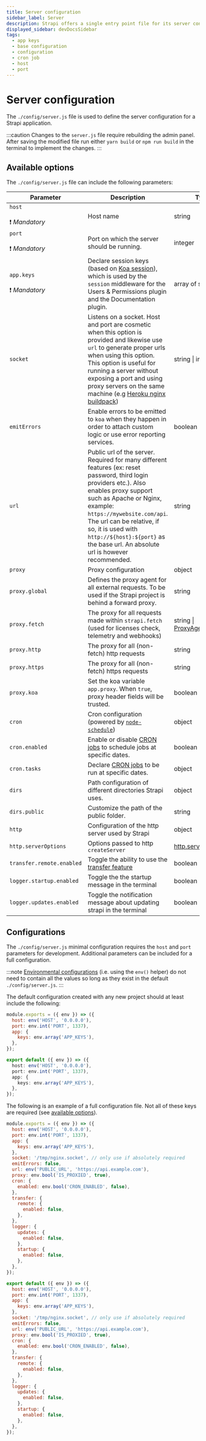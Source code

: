 ```yaml
---
title: Server configuration
sidebar_label: Server
description: Strapi offers a single entry point file for its server configuration.
displayed_sidebar: devDocsSidebar
tags:
  - app keys
  - base configuration
  - configuration
  - cron job
  - host
  - port
---
```


# Server configuration

The `./config/server.js` file is used to define the server configuration for a Strapi application.

:::caution
Changes to the `server.js` file require rebuilding the admin panel. After saving the modified file run either `yarn build` or `npm run build` in the terminal to implement the changes.
:::

## Available options

The `./config/server.js` file can include the following parameters:

<!-- TODO: add admin jwt config option -->
<!-- TODO: sort options alphabetically in the table below  -->

| Parameter                           | Description                                                                                                                                                                                                                                                                                                                                                                 | Type                                                                                              | Default             |
| ----------------------------------- | --------------------------------------------------------------------------------------------------------------------------------------------------------------------------------------------------------------------------------------------------------------------------------------------------------------------------------------------------------------------------- | ------------------------------------------------------------------------------------------------- | ------------------- |
| `host`<br/><br/>❗️ _Mandatory_     | Host name                                                                                                                                                                                                                                                                                                                                                                   | string                                                                                            | `localhost`         |
| `port`<br/><br/>❗️ _Mandatory_     | Port on which the server should be running.                                                                                                                                                                                                                                                                                                                                 | integer                                                                                           | `1337`              |
| `app.keys`<br/><br/>❗️ _Mandatory_ | Declare session keys (based on [Koa session](https://github.com/koajs/session/blob/master/Readme.md)), which is used by the `session` middleware for the Users & Permissions plugin and the Documentation plugin.                                                                                                                                                           | array of strings                                                                                  | `undefined`         |
| `socket`                            | Listens on a socket. Host and port are cosmetic when this option is provided and likewise use `url` to generate proper urls when using this option. This option is useful for running a server without exposing a port and using proxy servers on the same machine (e.g [Heroku nginx buildpack](https://github.com/heroku/heroku-buildpack-nginx#requirements-proxy-mode)) | string \| integer                                                                                 | `/tmp/nginx.socket` |
| `emitErrors`                        | Enable errors to be emitted to `koa` when they happen in order to attach custom logic or use error reporting services.                                                                                                                                                                                                                                                      | boolean                                                                                           | `false`             |
| `url`                               | Public url of the server. Required for many different features (ex: reset password, third login providers etc.). Also enables proxy support such as Apache or Nginx, example: `https://mywebsite.com/api`. The url can be relative, if so, it is used with `http://${host}:${port}` as the base url. An absolute url is however recommended.                                | string                                                                                            | `''`                |
| `proxy`                             | Proxy configuration                                                                                                                                                                                                                                                                                                                                                         | object                                                                                            |                     |
| `proxy.global`                      | Defines the proxy agent for all external requests. To be used if the Strapi project is behind a forward proxy.                                                                                                                                                                                                                                                              | string                                                                                            |                     |
| `proxy.fetch`                       | The proxy for all requests made within `strapi.fetch` (used for licenses check, telemetry and webhooks)                                                                                                                                                                                                                                                                     | string \| [ProxyAgent.Options](https://github.com/nodejs/undici/blob/main/types/proxy-agent.d.ts) |                     |
| `proxy.http`                        | The proxy for all (non-fetch) http requests                                                                                                                                                                                                                                                                                                                                 | string                                                                                            |                     |
| `proxy.https`                       | The proxy for all (non-fetch) https requests                                                                                                                                                                                                                                                                                                                                | string                                                                                            |                     |
| `proxy.koa`                         | Set the koa variable `app.proxy`. When `true`, proxy header fields will be trusted.                                                                                                                                                                                                                                                                                         | boolean                                                                                           | `false`             |
| `cron`                              | Cron configuration (powered by [`node-schedule`](https://github.com/node-schedule/node-schedule))                                                                                                                                                                                                                                                                           | object                                                                                            |                     |
| `cron.enabled`                      | Enable or disable [CRON jobs](/dev-docs/configurations/cron.md) to schedule jobs at specific dates.                                                                                                                                                                                                                                                                         | boolean                                                                                           | `false`             |
| `cron.tasks`                        | Declare [CRON jobs](/dev-docs/configurations/cron.md) to be run at specific dates.                                                                                                                                                                                                                                                                                          | object                                                                                            |                     |
| `dirs`                              | Path configuration of different directories Strapi uses.                                                                                                                                                                                                                                                                                                                    | object                                                                                            |                     |
| `dirs.public`                       | Customize the path of the public folder.                                                                                                                                                                                                                                                                                                                                    | string                                                                                            | `./public`          |
| `http`                              | Configuration of the http server used by Strapi                                                                                                                                                                                                                                                                                                                             | object                                                                                            |                     |
| `http.serverOptions`                | Options passed to http `createServer`                                                                                                                                                                                                                                                                                                                                       | [http.serverOptions](https://nodejs.org/api/http.html#httpcreateserveroptions-requestlistener)    | {}                  |
| `transfer.remote.enabled`           | Toggle the ability to use the [transfer feature](/dev-docs/data-management/transfer)                                                                                                                                                                                                                                                                | boolean                                                                                           | `true`              |
| `logger.startup.enabled`            | Toggle the the startup message in the terminal                                                                                                                                                                                                                                                                                                                              | boolean                                                                                           | `true`              |
| `logger.updates.enabled`            | Toggle the notification message about updating strapi in the terminal                                                                                                                                                                                                                                                                                                       | boolean                                                                                           | `true`              |

## Configurations

The `./config/server.js` minimal configuration requires the `host` and `port` parameters for development. Additional parameters can be included for a full configuration.

:::note
[Environmental configurations](/dev-docs/configurations/environment.md) (i.e. using the `env()` helper) do not need to contain all the values so long as they exist in the default `./config/server.js`.
:::

The default configuration created with any new project should at least include the following:
<Tabs>
<TabItem value="minimal configuration" label="Minimal configuration">

<Tabs groupId="js-ts">
<TabItem value="javascript" label="JavaScript">

```js title="./config/server.js"
module.exports = ({ env }) => ({
  host: env('HOST', '0.0.0.0'),
  port: env.int('PORT', 1337),
  app: {
    keys: env.array('APP_KEYS'),
  },
});
```

</TabItem>

<TabItem value="typescript" label="TypeScript">

```ts title="./config/server.ts"
export default ({ env }) => ({
  host: env('HOST', '0.0.0.0'),
  port: env.int('PORT', 1337),
  app: {
    keys: env.array('APP_KEYS'),
  },
});
```

</TabItem>
</Tabs>

</TabItem>

 <TabItem value="Full configuration" label="Full configuration">

The following is an example of a full configuration file. Not all of these keys are required (see [available options](#available-options)).

<Tabs groupId="js-ts">
<TabItem value="javascript" label="JavaScript">

```js title="./config/server.js"
module.exports = ({ env }) => ({
  host: env('HOST', '0.0.0.0'),
  port: env.int('PORT', 1337),
  app: {
    keys: env.array('APP_KEYS'),
  },
  socket: '/tmp/nginx.socket', // only use if absolutely required
  emitErrors: false,
  url: env('PUBLIC_URL', 'https://api.example.com'),
  proxy: env.bool('IS_PROXIED', true),
  cron: {
    enabled: env.bool('CRON_ENABLED', false),
  },
  transfer: {
    remote: {
      enabled: false,
    },
  },
  logger: {
    updates: {
      enabled: false,
    },
    startup: {
      enabled: false,
    },
  },
});
```

</TabItem>

<TabItem value="typescript" label="TypeScript">

```js title="./config/server.ts"
export default ({ env }) => ({
  host: env('HOST', '0.0.0.0'),
  port: env.int('PORT', 1337),
  app: {
    keys: env.array('APP_KEYS'),
  },
  socket: '/tmp/nginx.socket', // only use if absolutely required
  emitErrors: false,
  url: env('PUBLIC_URL', 'https://api.example.com'),
  proxy: env.bool('IS_PROXIED', true),
  cron: {
    enabled: env.bool('CRON_ENABLED', false),
  },
  transfer: {
    remote: {
      enabled: false,
    },
  },
  logger: {
    updates: {
      enabled: false,
    },
    startup: {
      enabled: false,
    },
  },
});
```

</TabItem>
</Tabs>

</TabItem>
</Tabs>
